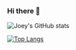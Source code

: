 ### Hi there 👋


![Joey's GitHub stats](https://github-readme-stats.vercel.app/api?username=joeyparsons&show_icons=true&theme=radical)

[![Top Langs](https://github-readme-stats.vercel.app/api/top-langs/?username=joeyparsons&layout=compact&theme=radical)](https://github.com/anuraghazra/github-readme-stats)

<!--
**joeyparsons/joeyparsons** is a ✨ _special_ ✨ repository because its `README.md` (this file) appears on your GitHub profile.

Here are some ideas to get you started:

- 🔭 I’m currently working on ...
- 🌱 I’m currently learning ...
- 👯 I’m looking to collaborate on ...
- 🤔 I’m looking for help with ...
- 💬 Ask me about ...
- 📫 How to reach me: ...
- 😄 Pronouns: ...
- ⚡ Fun fact: ...
-->
